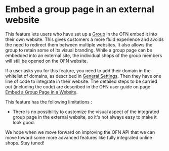 # Embed a group page in an external website

This feature lets users who have set up a [Group](../groups.md) in the OFN embed it into their own website. This gives customers a more fluid experience and avoids the need to redirect them between multiple websites. It also allows the group to retain some of its visual branding. While a group page can be embedded into an external site, the individual shops of the group members will still be opened on the OFN website.

If a user asks you for this feature, you need to add their domain in the whitelist of domains, as described in [General Settings](../ofn-platform-configuration/general-settings.md). Then they have one line of code to integrate in their website. The detailed steps to be carried out (including the code) are described in the OFN user guide on page [Embed a Group Page in a Website](https://guide.openfoodnetwork.org/basic-features/groups/embed-a-group-page).

This feature has the following limitations :

* There is no possibility to customize the visual aspect of the integrated group page in the external website, so it's not always easy to make it look good.

We hope when we move forward on improving the OFN API that we can move toward some more advanced features like fully integrated online shops. Stay tuned!
